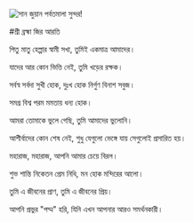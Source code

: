 ![সান জুয়ান পর্বতমালা সুন্দর!](হ্যালো "সান জুয়ান পর্বতমালা")

#শ্রী ব্রহ্মা জির আরতি

পিতু মাতু হেল্পার স্বামী সখা, তুমিই একমাত্র আমাদের।

যাদের আর কোন ভিত্তি নেই, তুমি খড়ের রক্ষক।

সর্বস্ব সর্বদা সুখী হোক, দুঃখ হোক নির্গুণ বিনাশ সবুজ।

সমগ্র বিশ্ব পরম মমতায় ধন্য হোক।

আমরা তোমাকে ভুলে গেছি, তুমি আমাদের ভুলোনি।

আশীর্বাদের কোন শেষ নেই, শুধু যেগুলো ভেঙ্গে যায় সেগুলোই প্রসারিত হয়।

মহারাজ, মহারাজ, আপনি আমার চেয়ে বিরল।

শুভ শান্তি নিকেতন প্রেম নিধি, মন হোক মন্দিরের আলো।

তুমি এ জীবনের প্রাণ, তুমি এ জীবনের প্রিয়।

আপনি প্রভুর "পদ্ম" হরি, যিনি এখন আপনার আরও সমর্থনকারী।